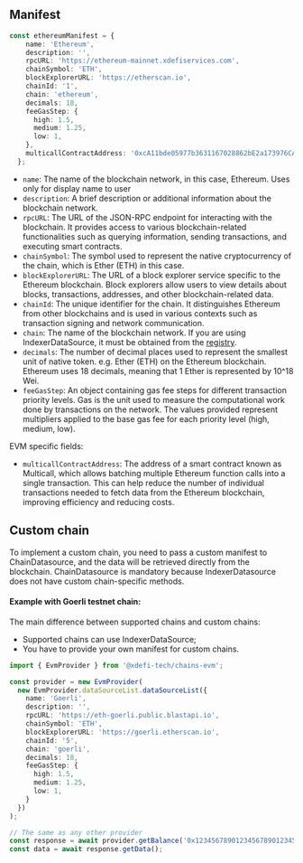 ## Manifest

```typescript
const ethereumManifest = {
    name: 'Ethereum',
    description: '',
    rpcURL: 'https://ethereum-mainnet.xdefiservices.com',
    chainSymbol: 'ETH',
    blockExplorerURL: 'https://etherscan.io',
    chainId: '1',
    chain: 'ethereum',
    decimals: 18,
    feeGasStep: {
      high: 1.5,
      medium: 1.25,
      low: 1,
    },
    multicallContractAddress: '0xcA11bde05977b3631167028862bE2a173976CA11',
  };
```

- `name`: The name of the blockchain network, in this case, Ethereum. Uses only for display name to user
- `description`: A brief description or additional information about the blockchain network.
- `rpcURL`: The URL of the JSON-RPC endpoint for interacting with the blockchain. It provides access to various blockchain-related functionalities such as querying information, sending transactions, and executing smart contracts.
- `chainSymbol`: The symbol used to represent the native cryptocurrency of the chain, which is Ether (ETH) in this case.
- `blockExplorerURL`: The URL of a block explorer service specific to the Ethereum blockchain. Block explorers allow users to view details about blocks, transactions, addresses, and other blockchain-related data.
- `chainId`: The unique identifier for the chain. It distinguishes Ethereum from other blockchains and is used in various contexts such as transaction signing and network communication.
- `chain`: The name of the blockchain network. If you are using IndexerDataSource, it must be obtained from the [registry](https://github.com/XDeFi-tech/xdefi-registry/blob/main/chains.json). 
- `decimals`: The number of decimal places used to represent the smallest unit of native token. e.g. Ether (ETH) on the Ethereum blockchain. Ethereum uses 18 decimals, meaning that 1 Ether is represented by 10^18 Wei.
- `feeGasStep`: An object containing gas fee steps for different transaction priority levels. Gas is the unit used to measure the computational work done by transactions on the network. The values provided represent multipliers applied to the base gas fee for each priority level (high, medium, low).

EVM specific fields:
- `multicallContractAddress`: The address of a smart contract known as Multicall, which allows batching multiple Ethereum function calls into a single transaction. This can help reduce the number of individual transactions needed to fetch data from the Ethereum blockchain, improving efficiency and reducing costs.

## Custom chain

To implement a custom chain, you need to pass a custom manifest to ChainDatasource, and the data will be retrieved directly from the blockchain. ChainDatasource is mandatory because IndexerDatasource does not have custom chain-specific methods.

#### Example with Goerli testnet chain:

The main difference between supported chains and custom chains:
- Supported chains can use IndexerDataSource;
- You have to provide your own manifest for custom chains.


```typescript
import { EvmProvider } from '@xdefi-tech/chains-evm';

const provider = new EvmProvider(
  new EvmProvider.dataSourceList.dataSourceList({
    name: 'Goerli',
    description: '',
    rpcURL: 'https://eth-goerli.public.blastapi.io',
    chainSymbol: 'ETH',
    blockExplorerURL: 'https://goerli.etherscan.io',
    chainId: '5',
    chain: 'goerli',
    decimals: 18,
    feeGasStep: {
      high: 1.5,
      medium: 1.25,
      low: 1,
    }
  })
);

// The same as any other provider
const response = await provider.getBalance('0x1234567890123456789012345678901234567890');
const data = await response.getData();
```